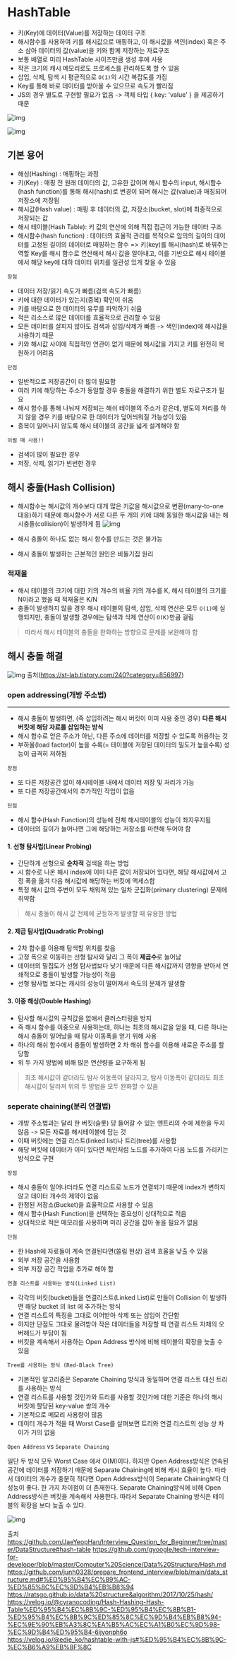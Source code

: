 # HashTable


- 키(Key)에 데이터(Value)를 저장하는 데이터 구조
- 해시함수를 사용하여 키를 해시값으로 매핑하고, 이 해시값을 색인(index) 혹은 주소 삼아 데이터의 값(value)을 키와 함께 저장하는 자료구조
- 보통 배열로 미리 HashTable 사이즈만큼 생성 후에 사용
- 작은 크기의 캐시 메모리로도 프로세스를 관리하도록 할 수 있음
- 삽입, 삭제, 탐색 시 평균적으로 `O(1)`의 시간 복잡도를 가짐
- Key를 통해 바로 데이터를 받아올 수 있으므로 속도가 빨라짐
- JS의 경우 별도로 구현할 필요가 없음 -> 객체 타입 { key: 'value' } 을 제공하기 때문

![img](https://camo.githubusercontent.com/08d8e874f0763db13897d3e8e02ae6f7f2931c2c2565a0b1cb4a1143c634cbb6/68747470733a2f2f7777772e66756e2d636f64696e672e6f72672f30305f496d616765732f686173682e706e67)

![img](https://velog.velcdn.com/post-images%2Fcyranocoding%2F8d25f580-b225-11e9-a4ce-730fc6b3757a%2F1iHTnDFd3sR5FqjHD1FDu9A.png)

## 기본 용어

- 해싱(Hashing) : 매핑하는 과정
- 키(Key) : 매핑 전 원래 데이터의 값, 고유한 값이며 해시 함수의 input, 해시함수(hash function)를 통해 해시(hash)로 변경이 되며 해시는 값(value)과 매칭되어 저장소에 저장됨
- 해시값(Hash value) : 매핑 후 데이터의 값, 저장소(bucket, slot)에 최종적으로 저장되는 값
- 해시 테이블(Hash Table): 키 값의 연산에 의해 직접 접근이 가능한 데이터 구조
- 해시함수(hash function) :
  데이터의 효율적 관리를 목적으로 임의의 길이의 데이터를 고정된 길이의 데이터로 매핑하는 함수 => 키(key)를 해시(hash)로 바꿔주는 역할
  Key를 해시 함수로 연산해서 해시 값을 알아내고, 이를 기반으로 해시 테이블에서 해당 key에 대하 데이터 위치를 일관성 있게 찾을 수 있음

`장점`

- 데이터 저장/읽기 속도가 빠름(검색 속도가 빠름)
- 키에 대한 데이터가 있는지(중복) 확인이 쉬움
- 키를 바탕으로 한 데이터의 유무를 파악하기 쉬움
- 적은 리소스로 많은 데이터를 효율적으로 관리할 수 있음
- 모든 데이터를 살피지 않아도 검색과 삽입/삭제가 빠름 -> 색인(index)에 해시값을 사용하기 때문
- 키와 해시값 사이에 직접적인 연관이 없기 때문에 해시값을 가지고 키를 완전히 복원하기 어려움

`단점`

- 일반적으로 저장공간이 더 많이 필요함
- 여러 키에 해당하는 주소가 동일할 경우 충돌을 해결하기 위한 별도 자료구조가 필요
- 해시 함수를 통해 나눠져 저장되는 해쉬 테이블의 주소가 같은데, 별도의 처리를 하지 않을 경우 키를 바탕으로 한 데이터가 덮어씌워질 가능성이 있음
- 중복이 일어나지 않도록 해시 테이블의 공간을 넓게 설계해야 함

`이럴 때 사용!!`

- 검색이 많이 필요한 경우
- 저장, 삭제, 읽기가 빈번한 경우

## 해시 충돌(Hash Collision)

- 해시함수는 해시값의 개수보다 대개 많은 키값을 해시값으로 변환(many-to-one 대응)하기 때문에 해시함수가 서로 다른 두 개의 키에 대해 동일한 해시값을 내는 해시충돌(collision)이 발생하게 됨
  ![img](https://i.imgur.com/NnEBDcX.png)

- 해시 충돌이 하나도 없는 해시 함수를 만드는 것은 불가능
- 해시 충돌이 발생하는 근본적인 원인은 비둘기집 원리

### 적재율

- 해시 테이블의 크기에 대한 키의 개수의 비율
  키의 개수를 K, 해시 테이블의 크기를 N이라고 했을 때 적재율은 K/N
- 충돌이 발생하지 않을 경우 해시 테이블의 탐색, 삽입, 삭제 연산은 모두 `O(1)`에 실행되지만,
  충돌이 발생할 경우에는 탐색과 삭제 연산이 `O(K)`만큼 걸림

> 따라서 해시 테이블의 충돌을 완화하는 방향으로 문제를 보완해야 함

## 해시 충돌 해결

![img](https://img1.daumcdn.net/thumb/R1280x0/?scode=mtistory2&fname=https%3A%2F%2Fblog.kakaocdn.net%2Fdn%2FCoiPf%2Fbtq2qyoJVrN%2FERiH4UbKnKHQyF4R0HGjOk%2Fimg.png)
출처(https://st-lab.tistory.com/240?category=856997)

### open addressing(개방 주소법)

---

- 해시 충돌이 발생하면, (즉 삽입하려는 해시 버킷이 이미 사용 중인 경우) **다른 해시 버킷에 해당 자료를 삽입하는 방식**
- 해시 함수로 얻은 주소가 아닌, 다른 주소에 데이터를 저장할 수 있도록 허용하는 것
- 부하율(load factor)이 높을 수록(= 테이블에 저장된 데이터의 밀도가 높을수록) 성능이 급격히 저하됨

`장점`

- 또 다른 저장공간 없이 해시테이블 내에서 데이터 저장 및 처리가 가능
- 또 다른 저장공간에서의 추가적인 작업이 없음

`단점`

- 해시 함수(Hash Function)의 성능에 전체 해시테이블의 성능이 좌지우지됨
- 데이터의 길이가 늘어나면 그에 해당하는 저장소를 마련해 두어야 함

#### 1. 선형 탐사법(Linear Probing)

- 간단하게 선형으로 **순차적** 검색을 하는 방법
- 시 함수로 나온 해시 index에 이미 다른 값이 저장되어 있다면, 해당 해시값에서 고정 폭을 옮겨 다음 해시값에 해당하는 버킷에 액세스함
- 특정 해시 값의 주변이 모두 채워져 있는 일차 군집화(primary clustering) 문제에 취약함

> 해시 충돌이 해시 값 전체에 균등하게 발생할 때 유용한 방법

#### 2. 제곱 탐사법(Quadratic Probing)

- 2차 함수를 이용해 탐색할 위치를 찾음
- 고정 폭으로 이동하는 선형 탐사와 달리 그 폭이 **제곱수**로 늘어남
- 데이터의 밀집도가 선형 탐사법보다 낮기 때문에 다른 해시값까지 영향을 받아서 연쇄적으로 충돌이 발생할 가능성이 적음
- 선형 탐사법 보다는 캐시의 성능이 떨어져서 속도의 문제가 발생함

#### 3. 이중 해싱(Double Hashing)

- 탐사할 해시값의 규칙값을 없애서 클러스터링을 방지
- 즉 해시 함수를 이중으로 사용하는데, 하나는 최초의 해시값을 얻을 때, 다른 하나는 해시 충돌이 일어났을 때 탐사 이동폭을 얻기 위해 사용
- 하나의 해쉬 함수에서 충돌이 발생하면 2 차 해쉬 함수를 이용해 새로운 주소를 할당함
- 위 두 가지 방법에 비해 많은 연산량을 요구하게 됨

> 최초 해시값이 같더라도 탐사 이동폭이 달라지고, 탐사 이동폭이 같더라도 최초 해시값이 달라져 위의 두 방법을 모두 완화할 수 있음

### seperate chaining(분리 연결법)

- 개방 주소법과는 달리 한 버킷(슬롯) 당 들어갈 수 있는 엔트리의 수에 제한을 두지 않음 -> 모든 자료를 해시테이블에 담는 것
- 이때 버킷에는 연결 리스트(linked list)나 트리(tree)를 사용함
- 해당 버킷에 데이터가 이미 있다면 체인처럼 노드를 추가하여 다음 노드를 가리키는 방식으로 구현

`장점`

- 해시 충돌이 일어나더라도 연결 리스트로 노드가 연결되기 때문에 index가 변하지 않고 데이터 개수의 제약이 없음
- 한정된 저장소(Bucket)을 효율적으로 사용할 수 있음
- 해시 함수(Hash Function)을 선택하는 중요성이 상대적으로 적음
- 상대적으로 적은 메모리를 사용하며 미리 공간을 잡아 놓을 필요가 없음

`단점`

- 한 Hash에 자료들이 계속 연결된다면(쏠림 현상) 검색 효율을 낮출 수 있음
- 외부 저장 공간을 사용함
- 외부 저장 공간 작업을 추가로 해야 함

`연결 리스트를 사용하는 방식(Linked List)`

- 각각의 버킷(bucket)들을 연결리스트(Linked List)로 만들어 Collision 이 발생하면 해당 bucket 의 list 에 추가하는 방식
- 연결 리스트의 특징을 그대로 이어받아 삭제 또는 삽입이 간단함
- 하지만 단점도 그대로 물려받아 작은 데이터들을 저장할 때 연결 리스트 자체의 오버헤드가 부담이 됨
- 버킷을 계속해서 사용하는 Open Address 방식에 비해 테이블의 확장을 늦출 수 있음

`Tree를 사용하는 방식 (Red-Black Tree)`

- 기본적인 알고리즘은 Separate Chaining 방식과 동일하며 연결 리스트 대신 트리를 사용하는 방식
- 연결 리스트를 사용할 것인가와 트리를 사용할 것인가에 대한 기준은 하나의 해시 버킷에 할당된 key-value 쌍의 개수
- 기본적으로 메모리 사용량이 많음
- 데이터 개수가 적을 때 Worst Case를 살펴보면 트리와 연결 리스트의 성능 상 차이가 거의 없음

`Open Address` vs `Separate Chaining`

일단 두 방식 모두 Worst Case 에서 O(M)이다. 하지만 Open Address방식은 연속된 공간에 데이터를 저장하기 때문에 Separate Chaining에 비해 캐시 효율이 높다. 따라서 데이터의 개수가 충분히 적다면 Open Address방식이 Separate Chaining보다 더 성능이 좋다. 한 가지 차이점이 더 존재한다. Separate Chaining방식에 비해 Open Address방식은 버킷을 계속해서 사용한다. 따라서 Separate Chaining 방식은 테이블의 확장을 보다 늦출 수 있다.

![img](https://velog.velcdn.com/post-images%2Fcyranocoding%2F329e7e60-b226-11e9-a4ce-730fc6b3757a%2F16eBeaqTti8MxWPsw4xBgw.png)

출처
https://github.com/JaeYeopHan/Interview_Question_for_Beginner/tree/master/DataStructure#hash-table
https://github.com/gyoogle/tech-interview-for-developer/blob/master/Computer%20Science/Data%20Structure/Hash.md
https://github.com/junh0328/prepare_frontend_interview/blob/main/data_structure.md#%ED%95%B4%EC%89%AC-%ED%85%8C%EC%9D%B4%EB%B8%94
https://ratsgo.github.io/data%20structure&algorithm/2017/10/25/hash/
https://velog.io/@cyranocoding/Hash-Hashing-Hash-Table%ED%95%B4%EC%8B%9C-%ED%95%B4%EC%8B%B1-%ED%95%B4%EC%8B%9C%ED%85%8C%EC%9D%B4%EB%B8%94-%EC%9E%90%EB%A3%8C%EA%B5%AC%EC%A1%B0%EC%9D%98-%EC%9D%B4%ED%95%B4-6ijyonph6o
https://velog.io/@edie_ko/hashtable-with-js#%ED%95%B4%EC%8B%9C-%EC%B6%A9%EB%8F%8C
